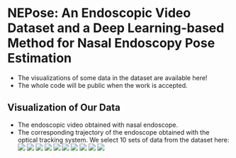 # NEPose: An Endoscopic Video Dataset and a Deep Learning-based Method for Nasal Endoscopy Pose Estimation
- The visualizations of some data in the dataset are available here!
- The whole code will be public when the work is accepted.

## Visualization of Our Data
- The endoscopic video obtained with nasal endoscope.
- The corresponding trajectory of the endoscope obtained with the optical tracking system.
We select 10 sets of data from the dataset here:
![](/vis_data/1.gif)
![](/vis_data/2.gif)
![](/vis_data/3.gif)
![](/vis_data/4.gif)
![](/vis_data/5.gif)
![](/vis_data/6.gif)
![](/vis_data/7.gif)
![](/vis_data/8.gif)
![](/vis_data/9.gif)
![](/vis_data/10.gif)
